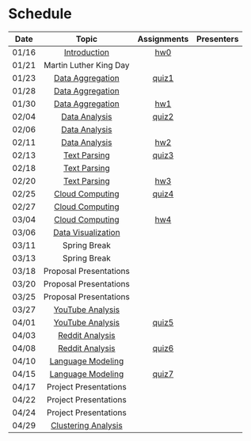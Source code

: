 Schedule
=====

| Date | Topic | Assignments | Presenters |
|:-:|:-:|:-:|---|
|01/16| [Introduction](syllabus.md) | [hw0](../homework/hw0) | |
|01/21| Martin Luther King Day | | |
|01/23| [Data Aggregation]() | [quiz1]() |
|01/28| [Data Aggregation]() | | |
|01/30| [Data Aggregation]() | [hw1](../homework/hw1) | |
|02/04| [Data Analysis]() | [quiz2]() | |
|02/06| [Data Analysis]() | | |
|02/11| [Data Analysis]() | [hw2](../homework/hw2) | |
|02/13| [Text Parsing]() | [quiz3]() | |
|02/18| [Text Parsing]() | | |
|02/20| [Text Parsing]() | [hw3](../homework/hw3) | |
|02/25| [Cloud Computing]() | [quiz4]() | |
|02/27| [Cloud Computing]() |  | |
|03/04| [Cloud Computing]() | [hw4](../homework/hw4) | |
|03/06| [Data Visualization]() | | |
|03/11| Spring Break | | |
|03/13| Spring Break | | |
|03/18| Proposal Presentations | | |
|03/20| Proposal Presentations | | |
|03/25| Proposal Presentations | | |
|03/27| [YouTube Analysis]() | | |
|04/01| [YouTube Analysis]() | [quiz5]() | |
|04/03| [Reddit Analysis]() | | |
|04/08| [Reddit Analysis]() | [quiz6]() | |
|04/10| [Language Modeling]() | | |
|04/15| [Language Modeling]() | [quiz7]() | |
|04/17| Project Presentations | | |
|04/22| Project Presentations | | |
|04/24| Project Presentations | | |
|04/29| [Clustering Analysis]() | | |


<!--|03/25| [Phrase Structure Grammar](https://www.slideshare.net/jchoi7s/cs571-phrase-structure-grammar) | | |
|03/27| [Tree Adjoining Grammar](https://www.slideshare.net/jchoi7s/cs571-tree-adjoinixng-grammar) | | |
|04/01| [Combinatory Categorial Grammar](https://www.slideshare.net/jchoi7s/cs571-combinatory-categorial-grammar) | | |
|04/03| [Meaning Representations](http://mathcs.emory.edu/~choi/courses/cs571/slides/) | | |
|04/08| [Meaning Representations](http://mathcs.emory.edu/~choi/courses/cs571/slides/) | | |
-->




